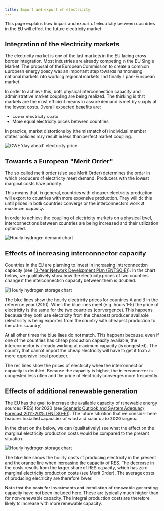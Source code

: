```yaml
---
title: Import and export of electricity
---
```


This page explains how import and export of electricity between countries in the EU will effect the future electricity market. 

## Integration of the electricity markets

The electricity market is one of the last markets in the EU facing cross-border integration. Most industries are already competing in the EU Single Market. The proposal of the European Commission to create a common European energy policy was an important step towards harmonising national markets into working regional markets and finally a pan-European market.

In order to achieve this, both physical interconnection capacity and administrative market coupling are being realized. The thinking is that markets are the most efficient means to assure demand is met by supply at the lowest costs. Overall expected benefits are:

* Lower electricity costs
* More equal electricity prices between countries

In practice, market distortions by (the mismatch of) individual member states' policies may result in less than perfect market coupling.

![CWE 'day ahead' electricity price](/img/docs/20181221_CWE_day_ahead_electricity_price.png)

## Towards a European "Merit Order"

The so-called merit order (also see Merit Order) determines the order in which producers of electricity meet demand. Producers with the lowest marginal costs have priority.

This means that, in general, countries with cheaper electricity production will export to countries with more expensive production. They will do this until prices in both countries converge or the interconnectors work at maximum capacity.

In order to achieve the coupling of electricity markets on a physical level, interconnections between countries are being increased and their utilization optimized.

![Hourly hydrogen demand chart](/img/docs/20181221_interconnection_capacity.png)

## Effects of increasing interconnector capacity

Countries in the EU are planning to invest in increasing interconnection capacity (see [10-Year Network Development Plan (ENTSO-E)](https://refman.energytransitionmodel.com/publications/1829)). In the chart below, we qualitatively show how the electricity prices of two countries change if the interconnection capacity between them is doubled.

![Hourly hydrogen storage chart](/img/docs/20181221_effect_of_interconnector_capacity_on_electricity_price.png)

The blue lines show the hourly electricity prices for countries A and B in the reference year (2010). When the blue lines meet (e.g. hours 1-5) the price of electricity is the same for the two countries (convergence). This happens because they both use electricity from the cheapest producer available (electricity is being exported from the country with cheapest production to the other country).

At all other times the blue lines do not match. This happens because, even if one of the countries has cheap production capacity available, the interconnector is already working at maximum capacity (is congested). The country that cannot import the cheap electricity will have to get it from a more expensive local producer.

The red lines show the prices of electricity when the interconnection capacity is doubled. Because the capacity is higher, the interconnector is congested less often and the price of electricity converges more frequently.

## Effects of additional renewable generation

The EU has the goal to increase the available capacity of renewable energy sources (RES) for 2020 (see [Scenario Outlook and System Adequacy Forecast 2011-2025 (ENTSO-E)](https://refman.energytransitionmodel.com/publications/1830)). The future situation that we consider here features installed capacities of wind and solar up to 2020 targets.

In the chart on the below, we can (qualitatively) see what the effect on the marginal electricity production costs would be compared to the present situation.

![Hourly hydrogen storage chart](/img/docs/20181221_additional_renewables_vs_marginal_costs.png)

The blue line shows the hourly costs of producing electricity in the present and the orange line when increasing the capacity of RES. The decrease in the costs results from the larger share of RES capacity, which has zero marginal electricity production costs (see Merit Order). The average costs of producing electricity are therefore lower.

Note that the costs for investments and installation of renewable generating capacity have not been included here. These are typically much higher than for non-renewable capacity. The integral production costs are therefore likely to increase with more renewable capacity.
